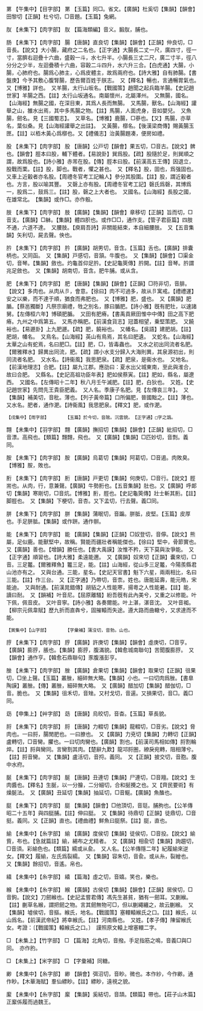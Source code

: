 <!-- { "loadSidebar": true } -->
罤	【午集中】【目字部】	罤	【玉篇】同□。省文。【廣韻】杜奚切【集韻】【韻會】田黎切【正韻】杜兮切，□音題。【玉篇】兔網。

肞	【未集下】【肉字部】	肞	【篇海類編】音义。腶肞，脯也。

肠	【未集下】【肉字部】	腸	【唐韻】直良切【集韻】【韻會】【正韻】仲良切，□音長。【說文】大小腸，藏府之二名也。【正字通】大腸長二丈一尺，廣四寸，徑一寸，當臍右迴疊十六曲，盛穀一斗，水七升半。小腸長三丈二尺，廣二寸半，徑八分分之少半，左迴疊積十六曲，容穀二斗四升，水六升三合。【白虎通】大腸，小腸，心肺府也。腸爲心肺主，心爲皮體主，故爲兩府也。【詩大雅】自有肺腸。【書盤庚】今予其敷心腹腎腸，歷告爾百姓于朕志。　又【釋名】暢也，言通暢胃氣也。　又【博雅】詳也。　又羊腸，太行山坂名。【戰國策】趙聞之起兵臨羊腸。【史記趙世家】羊腸之西。【註】太行山坂通名。南屬懷州，北屬澤州。　又無腸，國名。【山海經】無腸之國，在深目東，其爲人長而無腸。　又馬腸，獸名。【山海經】讙舉之山，雒水出焉，其中多馬腸之物。【註】馬腸，人面虎身，音如嬰兒。　又魚腸，劒名。見【三國蜀志】。　又草名。【博雅】鹿腸，□蔘也。【又】馬腸，亦草名，葉似桑。見【山海經讙舉之出註】。　又黃腸，槨名。【後漢梁商傳】賜黃腸玉匣。【註】以栢木黃心爲槨也。又【禮儀志】治黃腸題凑，便房如禮。

股	【未集下】【肉字部】	股	【唐韻】公戸切【韻會】果五切，□音古。【說文】髀也。【韻會】脛本曰股，輔下體者。【易說卦】巽爲股。【疏】股隨於足，則巽順之謂，故爲股也。【詩小雅】赤芾在股。【傳】脛本曰股。【前漢高五王傳】因退立，股戰而栗。【註】股，脚也。戰者，懼之甚也。　又【釋名】股，固也，爲强固也。　又車上近轂者亦名股。【周禮冬官考工記輪人】參分其股圍。【註】股，謂近轂者也。方言，股以喻其豐。　又磬上亦有股。【周禮冬官考工記】磬氏爲磬，其博爲一，股爲二，鼓爲三。【註】股，磬之上大者也。　又國名。【山海經】長股之國，在雄常北。　【集韻】或作□。亦作骰。

肢	【未集下】【肉字部】	肢	【廣韻】【集韻】【韻會】章移切【正韻】旨而切，□音支。【廣韻】□躰。【集韻】體四胑也。或作□□，通作支。【管子君臣篇】四肢不通，六道不達。　又腰肢。【庾肩吾詩】非關能結束，本自細腰肢。　又【五音集韻】矢利切，屍去聲。佒也。

肣	【未集下】【肉字部】	肣	【廣韻】胡男切，音含。【玉篇】舌也。【廣韻】排囊柄也。又同函。　又【集韻】戸感切，音頷。牛腹也。　又【集韻】【韻會】□渠金切，音琴。【集韻】斂也。灼龜首仰足肣。【史記龜筴傳】肣開。【註】音琴。肣謂兆足斂也。　又【集韻】胡南切，音含。肥牛脯。或从含。

肥	【未集下】【肉字部】	肥	【唐韻】【集韻】【韻會】【正韻】□符非切，音腓。【說文】多肉也。从肉从卪，會意。【徐曰】肉不可過多，故从卪寓戒。【禮禮運】安之以樂，而不達于順，猶食而弗肥也。　又【博雅】肥，盛也。　又【廣韻】肥腯。【蔡邕獨斷】凡祭宗廟禮，牲之別名，豚曰腯肥。【詩小雅】旣有肥牡，以速諸舅。【左傳桓六年】博碩肥腯。　又田有肥瘠。【書禹貢厥田惟中中傳】田之高下肥瘠。九州之中爲第五。　又馬亦稱肥。【前漢食貨志】冠蓋相望，乗堅策肥。　又饒裕也。【易遯卦】上九肥遯。【疏】肥，饒裕也。　又幡名。【吳語】建肥胡。【註】肥胡，幡名。　又鳥名。【山海經】英山有鳥焉，其名曰肥遺。　又蛇名。【山海經】太華之山有蛇焉，名曰肥□。【註】肥，□，皆毒蟲也。　又水之初出同流者名肥。【爾雅釋水】歸異出同流，肥。【疏】謂小水支分歸入大海則異，其泉源初出，則同流者名肥。　又水名。【詩衞風】我思肥泉。【疏】肥泉，是衞水也。　又地名。【前漢地理志】合肥。【註】屬九江郡。應劭曰：夏水出父城東南，至此與淮合，故曰合肥。　又縣名。【史記高祖功臣年表】肥如侯蔡寅。【註】肥如，縣名，屬遼西。　又國名。【左傳昭十二年】秋八月壬午滅肥。【註】肥，白狄也。　又姓。【史記趙世家】先問先王貴臣肥義。　又人名。季康子名肥。見【左傳哀三年】。　又【集韻】補美切，音秕。薄也。【列子黃帝篇】口所偏肥，晉國黜之。【註】薄也。　又水名。肥者，通作淝。【詩衞風】我思肥泉。【釋文】肥，或作淝。

	【戌集中】【雨字部】		【玉篇】於今切，音隂。沉雲貌。　【正字通】□字之譌。

翲	【未集中】【羽字部】	翲	【廣韻】撫招切【集韻】【韻會】【正韻】紕招切，□音漂。高飛也。【類篇】翲翲，飛也。　又【廣韻】【集韻】□匹妙切，音剽。義同。

胺	【未集下】【肉字部】	胺	【廣韻】烏葛切【集韻】阿葛切，□音遏。肉敗臭。【博雅】胺，敗也。

胻	【未集下】【肉字部】	胻	【唐韻】戸更切【集韻】何庚切，□音行。【說文】脛耑也。从肉，行，意兼聲。【廣韻】牛勢胻也。【五音集韻】肚也。又【廣韻】呼郞切【集韻】寒剛切，□音炕。【博雅】胻，脛也。【史記龜筴傳】壯士斬其胻。【註】脚脛也。　又【集韻】下梗切，音杏。又下孟切，行去聲。義□同。

胼	【未集下】【肉字部】	胼	【集韻】蒲眠切，音蹁。胼胝，皮堅。【玉篇】皮厚也。手足胼胝。【集韻】或作跰。通作骿。

能	【未集下】【肉字部】	能	【廣韻】【集韻】【正韻】□奴登切，音儜。【說文】熊屬，足似鹿。能獸堅中，故稱。賢能而疆壯者稱能傑也。【徐曰】堅中，骨節實也。　又【廣韻】善也。【增韻】勝任也。【書大禹謨】汝惟不矜，天下莫與汝爭能。　又【正字通】順習也。【詩大雅】柔遠能邇。　又【廣韻】奴來切【正韻】囊來切，□音。三足龞。【爾雅釋魚】龞三足，能。【註】山海經，從山多三足龞，今陽羨縣君山池亦有之。　又與台通。三能，星名。【史記天官書】魁下六星，兩兩相比，名曰三能。【註】作三台。　又【正字通】乃帶切，音柰。姓也。唐能延壽，能元皓，宋能迪。　又與耐通。【前漢晁錯傳】胡貊之人性能寒，揚粵之人性能暑。【註】能，讀曰耐。　又【韻補】叶音尼。【屈原離騷】紛吾旣有此內美兮，又重之以修能。叶下佩，佩音皮。　又叶音寧。【詩小雅】各奏爾能。叶上湛，湛音沈。　又叶音袽。【柳宗元佩韋賦】歷九折而直犇兮，固摧轅而失途。遵大路而曲轍兮，又求達而不能。

	【寅集中】【山字部】		【字彙補】蒲沒切，音勃。山也。

脝	【未集下】【肉字部】	脝	【廣韻】許庚切【集韻】【韻會】虛庚切，□音亨。【廣韻】膨脝，脹也。【集韻】膨脝，腹滿貌。【韓愈城南聯句】苦聞腹膨脝。　又【韻會】通作亨。【韓愈石鼎聯句】豕腹漲彭亨。

脞	【未集下】【肉字部】	脞	【廣韻】倉果切【集韻】【韻會】取果切【正韻】徂果切，□坐上聲。【玉篇】叢脞，細碎無大略。【集韻】小也。一曰切肉爲脞。【書臯陶謨】叢脞。【傳】叢脞，細碎無大略。　又【廣韻】醋加切【集韻】醋伽切，□音。脆也。　又【集韻】徂禾切，音矬。又村戈切，音遳。又損果切，音□。義□同。

苭	【申集上】【艸字部】	苭	【唐韻】烏皎切，音杳。【玉篇】草長貌。

脟	【未集下】【肉字部】	脟	【唐韻】力輟切【集韻】龍輟切，□音劣。【說文】脅肉也。一曰脟，腸閒肥也。一曰膫也。　又【廣韻】力兗切【集韻】力轉切【正韻】盧轉切，□音臠。臞也。一曰切肉臠也。【廣韻】割也。【前漢司馬相如傳】脟割輪焠。【註】脟與臠同。言臠割其肉。【楚辭九歎】龍邛脟圈，繚戾宛轉，阻相薄兮。【註】脟音臠。　又【集韻】盧活切，音捋。義同。　又【正韻】披交切，音胞。腹中水府。

脠	【未集下】【肉字部】	脠	【唐韻】丑連切【集韻】尸連切，□音羶。【說文】生肉醬也。【釋名】生脠，以一分膾，二分細切，合和挻攪之也。又【齊民要術】有燥脠法。　又【廣韻】丑延切【集韻】抽延切，□音鯅。【廣韻】魚醢也。

脡	【未集下】【肉字部】	脡	【集韻】【韻會】□他頂切，音珽。脯朐也。【公羊傳昭二十五年】與四脡脯。【註】伸曰脡。　又【集韻】待鼎切【正韻】徒鼎切，□音挺。義同。又【正韻】直也。【禮曲禮】鮮魚曰脡祭。【註】脡，直也。

緰	【未集中】【糸字部】	緰	【廣韻】度侯切【集韻】徒侯切，□音投。【說文】緰貲，布也。【急就篇註】緰，緆布之尤精者。　又【廣韻】相兪切【集韻】詢趨切，□音須。彩緰色也。【類篇】繻或从兪。　又人名。【公羊傳隱二年】紀履緰來逆女。【釋文】履緰，左氏爲裂繻。　又【集韻】容朱切，音兪。或从糸，裂繒也。　又【集韻】餘招切，音遙。帛也。

繥	【未集中】【糸字部】	繥	【篇海】虛之切，音嬉。笑也，樂也。

緱	【未集中】【糸字部】	緱	【廣韻】古侯切【集韻】【韻會】【正韻】居侯切，□音鉤。【說文】刀劒緱也。【史記孟嘗君傳】馮先生甚貧，猶有一劒耳。又蒯緱。【註】蒯草名緱，謂把劒之物。言其劒無物可□，但以蒯繩纏之，故云蒯緱。　又【集韻】墟侯切，音摳。緱氏，地名。【戰國策】塞轘轅緱氏之口。【註】緱氏，以山爲名。【前漢武帝紀】將幸緱氏。【註】河南縣也。　又姓。【孝子傳】陳留緱氏女。考證：〔【戰國策】轅緱氏之口。〕　謹照原文轅上增塞轘二字。 

□	【未集上】【竹字部】	□	【篇海】北角切，音撥。手足指筋之鳴，音義□與□同。　亦作肑。

□	【未集上】【米字部】	□	【字彙補】同糖。

緲	【未集中】【糸字部】	緲	【韻會】弭沼切，音眇。微也。本作紗，今作緲。通作眇。【木華海賦】羣仙縹眇。【註】縹眇，遠視之貌。

緳	【未集中】【糸字部】	緳	【集韻】奚結切，音頡。【類篇】帶也。【莊子山木篇】正緳係履而過魏王。

